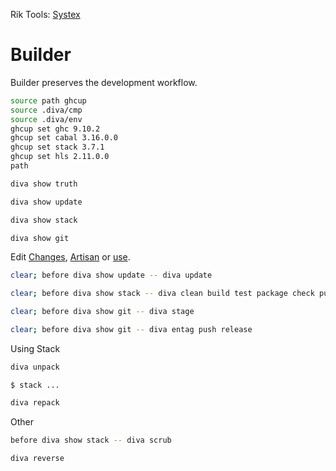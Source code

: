 Rik Tools: [Systex](readme.md)



# Builder
Builder preserves the development workflow.
```bash
source path ghcup
source .diva/cmp
source .diva/env
ghcup set ghc 9.10.2
ghcup set cabal 3.16.0.0
ghcup set stack 3.7.1
ghcup set hls 2.11.0.0
path
```
```bash
diva show truth
```
```bash
diva show update
```
```bash
diva show stack
```
```bash
diva show git
```
Edit [Changes](changes.md), [Artisan](artisan.md) or [use](usr/use).
```bash
clear; before diva show update -- diva update
```
```bash
clear; before diva show stack -- diva clean build test package check publish
```
```bash
clear; before diva show git -- diva stage
```
```bash
clear; before diva show git -- diva entag push release
```
Using Stack
```bash
diva unpack
```
```code
$ stack ...
```
```bash
diva repack
```
Other
```bash
before diva show stack -- diva scrub
```
```bash
diva reverse
```
